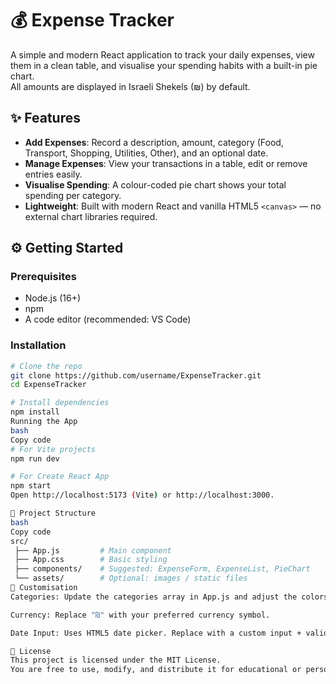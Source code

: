 # 💰 Expense Tracker

A simple and modern React application to track your daily expenses, view them in a clean table, and visualise your spending habits with a built-in pie chart.  
All amounts are displayed in Israeli Shekels (₪) by default.

## ✨ Features
- **Add Expenses**: Record a description, amount, category (Food, Transport, Shopping, Utilities, Other), and an optional date.
- **Manage Expenses**: View your transactions in a table, edit or remove entries easily.
- **Visualise Spending**: A colour-coded pie chart shows your total spending per category.
- **Lightweight**: Built with modern React and vanilla HTML5 `<canvas>` — no external chart libraries required.

## ⚙️ Getting Started

### Prerequisites
- Node.js (16+)
- npm
- A code editor (recommended: VS Code)

### Installation
```bash
# Clone the repo
git clone https://github.com/username/ExpenseTracker.git
cd ExpenseTracker

# Install dependencies
npm install
Running the App
bash
Copy code
# For Vite projects
npm run dev

# For Create React App
npm start
Open http://localhost:5173 (Vite) or http://localhost:3000.

📂 Project Structure
bash
Copy code
src/
 ├── App.js         # Main component
 ├── App.css        # Basic styling
 ├── components/    # Suggested: ExpenseForm, ExpenseList, PieChart
 └── assets/        # Optional: images / static files
🎨 Customisation
Categories: Update the categories array in App.js and adjust the colors object.

Currency: Replace "₪" with your preferred currency symbol.

Date Input: Uses HTML5 date picker. Replace with a custom input + validation if needed.

📜 License
This project is licensed under the MIT License.
You are free to use, modify, and distribute it for educational or personal purposes.
